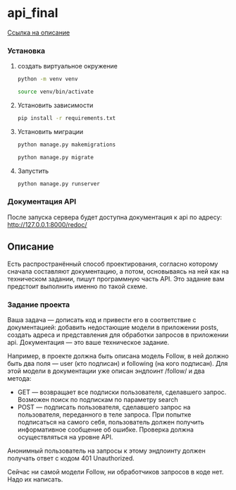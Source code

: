# api_final

[Ссылка на описание](#описание)

### Установка

1. создать виртуальное окружение
    ```bash 
    python -m venv venv
    ```
    ```bash 
    source venv/bin/activate
    ```
2. Установить зависимости
    ``` bash
    pip install -r requirements.txt
    ```
3. Установить миграции
    ```bash
    python manage.py makemigrations
    ```
    ```bash
    python manage.py migrate
    ```
4.  Запустить
    ```bash
    python manage.py runserver
    ```

### Документация API
После запуска сервера будет доступна документация к api по адресу: http://127.0.0.1:8000/redoc/ 

## Описание

Есть распространённый способ проектирования, согласно которому сначала составляют документацию, а потом, основываясь на ней как на техническом задании, пишут программную часть API. Это задание вам предстоит выполнить именно по такой схеме.

### Задание проекта
Ваша задача — дописать код и привести его в соответствие с документацией: добавить недостающие модели в приложении posts, создать адреса и представления для обработки запросов в приложении api. Документация — это ваше техническое задание.

Например, в проекте должна быть описана модель Follow, в ней должно быть два поля — user (кто подписан) и following (на кого подписан). Для этой модели в документации уже описан эндпоинт /follow/ и два метода:

- GET — возвращает все подписки пользователя, сделавшего запрос. Возможен поиск по подпискам по параметру search
- POST — подписать пользователя, сделавшего запрос на пользователя, переданного в теле запроса. При попытке подписаться на самого себя, пользователь должен получить информативное сообщение об ошибке. Проверка должна осуществляться на уровне API.

Анонимный пользователь на запросы к этому эндпоинту должен получать ответ с кодом 401 Unauthorized. 

Сейчас ни самой модели Follow, ни обработчиков запросов в коде нет. Надо их написать.